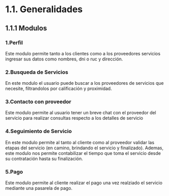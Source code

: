 # 1.1. Generalidades

## 1.1.1 Modulos

### 1.Perfil
  Este modulo permite tanto a los clientes como a los proveedores servicios ingresar sus datos como nombres, dni o ruc y dirección.

### 2.Busqueda de Servicios 
  En este modulo el usuario puede buscar a los proveedores de servicios que necesite, filtrandolos por calificación y proximidad.

### 3.Contacto con proveedor
  Este modulo permite al usuario tener un breve chat con el proveedor del servicio para realizar consultas respecto a los detalles de servicio 
  
### 4.Seguimiento de Servicio 
  En este modulo permite al tanto al cliente como al proveedor validar las etapas del servicio (en camino, brindando el servicio y finalizado). Ademas, este modulo nos permite contabilizar el tiempo que toma el servicio desde su contratación hasta su finalización.

### 5.Pago
  Este modulo permite al cliente realizar el pago una vez realziado el servicio mediante una pasarela de pago.
